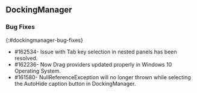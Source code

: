 ## DockingManager

### Bug Fixes
{:#dockingmanager-bug-fixes}

* \#162534- Issue with Tab key selection in nested panels has been resolved.
* \#162236- Now Drag providers updated properly in Windows 10 Operating System.
* \#161580- NullReferenceException will no longer thrown while selecting the AutoHide caption button in DockingManager.